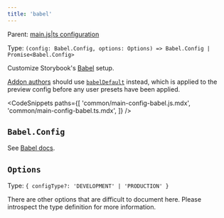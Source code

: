 ```yaml
---
title: 'babel'
---
```


Parent: [main.js|ts configuration](./main-config.md)

Type: `(config: Babel.Config, options: Options) => Babel.Config | Promise<Babel.Config>`

Customize Storybook's [Babel](https://babeljs.io/) setup.

<Callout variant="info" icon="💡">

[Addon authors](../addons/writing-presets.md#babel) should use [`babelDefault`](./main-config-babel-default.md) instead, which is applied to the preview config before any user presets have been applied.

</Callout>

<!-- prettier-ignore-start -->

<CodeSnippets
  paths={[
    'common/main-config-babel.js.mdx',
    'common/main-config-babel.ts.mdx',
  ]}
/>

<!-- prettier-ignore-end -->

## `Babel.Config`

See [Babel docs](https://babeljs.io/docs/options).

## `Options`

Type: `{ configType?: 'DEVELOPMENT' | 'PRODUCTION' }`

There are other options that are difficult to document here. Please introspect the type definition for more information.
